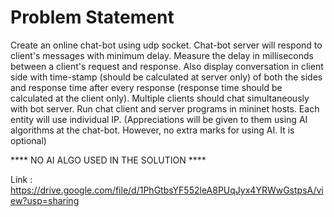 # Problem Statement

Create an online chat-bot using udp socket. Chat-bot server will respond to client's messages with minimum delay. Measure the delay in milliseconds between a client's request and response. Also display conversation in client side with time-stamp (should be calculated at server only) of both the sides and response time after every response (response time should be calculated at the client only). Multiple clients should chat simultaneously with bot server. Run chat client and server programs in mininet hosts. Each entity will use individual IP. (Appreciations will be given to them using AI algorithms at the chat-bot. However, no extra marks for using AI. It is optional)

**** NO AI ALGO USED IN THE SOLUTION ****

Link : https://drive.google.com/file/d/1PhGtbsYF552leA8PUqJyx4YRWwGstpsA/view?usp=sharing
